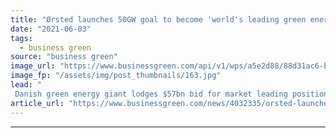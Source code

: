 ```yaml
---
title: "Ørsted launches 50GW goal to become 'world's leading green energy major by 2030'"
date: "2021-06-03"
tags: 
  - business green
source: "business green"
image_url: "https://www.businessgreen.com/api/v1/wps/a5e2d88/88d31ac6-b09c-4989-abc5-d3deb4ddf244/4/Walney-Walney-from-air-185x114.jpg"
image_fp: "/assets/img/post_thumbnails/163.jpg"
lead: "
 Danish green energy giant lodges $57bn bid for market leading position amid growing competition in renewables ..."
article_url: "https://www.businessgreen.com/news/4032335/orsted-launches-50gw-goal-world-leading-green-energy-major-2030"
---
```


---
